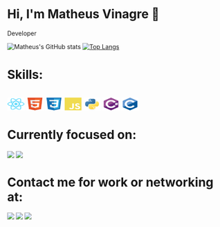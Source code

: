 # Hi, I'm Matheus Vinagre :wave: 
Developer

![Matheus's GitHub stats](https://github-readme-stats.vercel.app/api?username=matheuszv&show_icons=true&theme=midnight-purple) [![Top Langs](https://github-readme-stats.vercel.app/api/top-langs/?username=matheuszv&layout=compact&theme=midnight-purple)](https://github.com/anuraghazra/github-readme-stats)

# Skills:
<div style="display: inline_block"><br>
  <img align="center" alt="Icon-React" height="30" width="40" src="https://raw.githubusercontent.com/devicons/devicon/master/icons/react/react-original.svg">
  <img align="center" alt="Icon-HTML" height="30" width="40" src="https://raw.githubusercontent.com/devicons/devicon/master/icons/html5/html5-original.svg">
  <img align="center" alt="Icon-CSS" height="30" width="40" src="https://raw.githubusercontent.com/devicons/devicon/master/icons/css3/css3-original.svg">
  <img align="center" alt="Icon-Js" height="30" width="40" src="https://raw.githubusercontent.com/devicons/devicon/master/icons/javascript/javascript-plain.svg">
  <img align="center" alt="Icon-Python" height="30" width="40" src="https://raw.githubusercontent.com/devicons/devicon/master/icons/python/python-original.svg">
  <img align="center" alt="Icon-Csharp" height="30" width="40" src="https://raw.githubusercontent.com/devicons/devicon/master/icons/csharp/csharp-original.svg">
  <img align="center" alt="Icon-Csharp" height="30" width="40" src="https://raw.githubusercontent.com/devicons/devicon/master/icons/c/c-original.svg">
</div>

# Currently focused on:
<img align="center" src="https://img.shields.io/badge/REACT-000000?style=for-the-badge&logo=react&logoColor=blue"></img> 
<img align="center" src="https://img.shields.io/badge/C.sharp-FFFFFF?style=for-the-badge&logo=csharp&logoColor=blue"></img>


# Contact me for work or networking at:

<div> 
  <a href="https://www.linkedin.com/in/matheuszv/" target="_blank">
    <img src="https://img.shields.io/badge/LinkedIn-0077B5?style=for-the-badge&logo=linkedin&logoColor=white" target="_blank"></a>

  <a href="https://www.instagram.com/matheusz_v" target="_blank">
    <img src="https://img.shields.io/badge/Instagram-E4405F?style=for-the-badge&logo=instagram&logoColor=white" target="_blank"></a>
  
  <a href="mailto:matheus.vinagre2@gmail.com" target="_blank">
    <img src="https://img.shields.io/badge/-Gmail-%23333?style=for-the-badge&logo=gmail&logoColor=white" target="_blank"></a>
</div>
